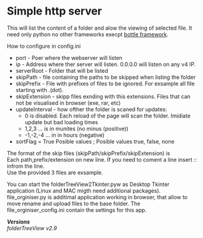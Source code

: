 # Simple http server
This will list the content of a folder and alow the viewing of selected file.
It need only python no other frameworks execpt [bottle framework](https://github.com/bottlepy/bottle).  

How to configure in config.ini  
- port - Poer where the webserver will listen
- ip - Address where ther server will listen. 0.0.0.0 will listen on any v4 IP.
- serverRoot - Folder that will be listed
- skipPath - file containing the paths to be skipped when listing the folder
- skipPrefix - File with prefixes of files to be ignored. For exsample all file starting with .(dot).
- skipExtension - skipp files exnding with this extensions. Files that can not be visualised in browser (exe, rar, etc)
- updateInterval - how ofther the folder is scaned for updates:
	- 0 is disabled. Each reload of the page will scan the folder. Imidiate update but bad loading times
	- 1,2,3 ... is in munites (no minus (positive))
	- -1,-2,-4 ... in in hours (negative)
- sortFlag = True Posible values ; Posible values true, false, none

The format of the skip files (skipPath/skipPrefix/skipExtension) is  
Each path,prefix/extension on new line. If you need to coment a line insert :: infrom the line.  
Use the provided 3 files are exsample.  

You can start the folderTreeView2Tkinter.pyw as Desktop Tkinter application (Linux and MAC migth need additional packages).  
file_orginiser.py is additimal application working in browser, that allow to move rename and upload files to the base folder. The file_orginiser_config.ini contain the settings for this app.  

***Versions***  
*folderTreeView v2.9*  
